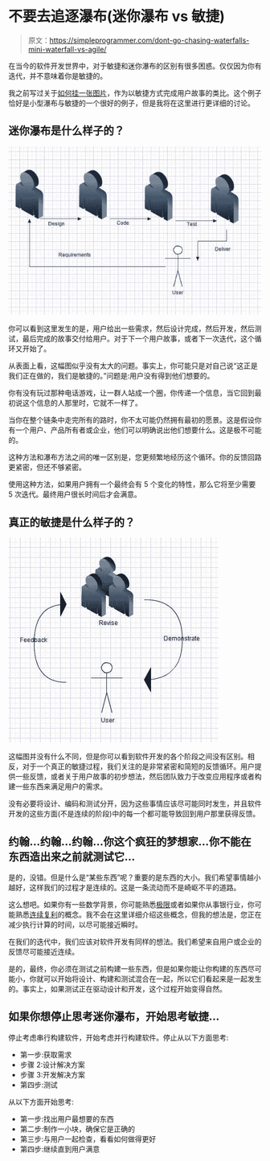 # 不要去追逐瀑布(迷你瀑布 vs 敏捷)

> 原文：<https://simpleprogrammer.com/dont-go-chasing-waterfalls-mini-waterfall-vs-agile/>

在当今的软件开发世界中，对于敏捷和迷你瀑布的区别有很多困惑。仅仅因为你有迭代，并不意味着你是敏捷的。

我之前写过关于[如何挂一张图片](https://simpleprogrammer.com/2010/03/02/how-to-hang-a-picture-agile-user-stories/)，作为以敏捷方式完成用户故事的类比。这个例子恰好是小型瀑布与敏捷的一个很好的例子，但是我将在这里进行更详细的讨论。

## 迷你瀑布是什么样子的？



![diagram depicting mini-waterfall](img/b0626c0b4ea2db374cb44bc0a9f823cb.png "miniwaterfall")



你可以看到这里发生的是，用户给出一些需求，然后设计完成，然后开发，然后测试，最后完成的故事交付给用户。对于下一个用户故事，或者下一次迭代，这个循环又开始了。

从表面上看，这幅图似乎没有太大的问题。事实上，你可能只是对自己说“这正是我们正在做的，我们是敏捷的。”问题是:用户没有得到他们想要的。

你有没有玩过那种电话游戏，让一群人站成一个圈，你传递一个信息，当它回到最初说这个信息的人那里时，它就不一样了。

当你在整个链条中走完所有的路时，你不太可能仍然拥有最初的愿景。这是假设你有一个用户、产品所有者或企业，他们可以明确说出他们想要什么。这是极不可能的。

这种方法和瀑布方法之间的唯一区别是，您更频繁地经历这个循环。你的反馈回路更紧密，但还不够紧密。

使用这种方法，如果用户拥有一个最终会有 5 个变化的特性，那么它将至少需要 5 次迭代。最终用户很长时间后才会满意。

## 真正的敏捷是什么样子的？



![](img/b408586da878aa4b9a4ca83e2c7b96bf.png "agile")



这幅图并没有什么不同，但是你可以看到软件开发的各个阶段之间没有区别。相反，对于一个真正的敏捷过程，我们关注的是非常紧密和简短的反馈循环。用户提供一些反馈，或者关于用户故事的初步想法，然后团队致力于改变应用程序或者构建一些东西来满足用户的需求。

没有必要将设计、编码和测试分开，因为这些事情应该尽可能同时发生，并且软件开发的这些方面(不是连续的阶段)中的每一个都可能导致回到用户那里获得反馈。

## 约翰…约翰…约翰…你这个疯狂的梦想家…你不能在东西造出来之前就测试它…

是的，没错。但是什么是“某些东西”呢？重要的是东西的大小。我们希望事情越小越好，这样我们的过程才是连续的。这是一条流动而不是崎岖不平的道路。

这么想吧。如果你有一些数学背景，你可能熟悉[极限](http://en.wikipedia.org/wiki/Limit_(mathematics))或者如果你从事银行业，你可能熟悉[连续复利](http://en.wikipedia.org/wiki/Compound_interest)的概念。我不会在这里详细介绍这些概念，但我的想法是，您正在减少执行计算的时间，以尽可能接近瞬时。

在我们的迭代中，我们应该对软件开发有同样的想法。我们希望来自用户或企业的反馈尽可能接近连续。

是的，最终，你必须在测试之前构建一些东西，但是如果你能让你构建的东西尽可能小，你就可以开始将设计、构建和测试混合在一起，所以它们看起来是一起发生的。事实上，如果测试正在驱动设计和开发，这个过程开始变得自然。

## 如果你想停止思考迷你瀑布，开始思考敏捷…

停止考虑串行构建软件，开始考虑并行构建软件。停止从以下方面思考:

*   第一步:获取需求
*   步骤 2:设计解决方案
*   步骤 3:开发解决方案
*   第四步:测试

从以下方面开始思考:

*   第一步:找出用户最想要的东西
*   第二步:制作一小块，确保它是正确的
*   第三步:与用户一起检查，看看如何做得更好
*   第四步:继续直到用户满意